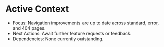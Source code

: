 # Active Context

- Focus: Navigation improvements are up to date across standard, error, and 404 pages.
- Next Actions: Await further feature requests or feedback.
- Dependencies: None currently outstanding.
